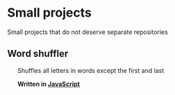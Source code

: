 # Small projects
Small projects that do not deserve separate repositories

<h2> Word shuffler </h2>
<ul> Shuffles all letters in words except the first and last</ul>
<ul> <b>Written in <a href="https://en.wikipedia.org/wiki/JavaScript" target="_blank">JavaScript</a></b></ul>
